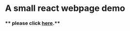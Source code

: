 # A small react webpage demo

### ** please click [here](https://Reagan615.github.io/Introduction-to-React_assignment_02).**
